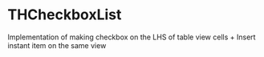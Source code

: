 THCheckboxList
==============

Implementation of making checkbox on the LHS of table view cells + Insert instant item on the same view